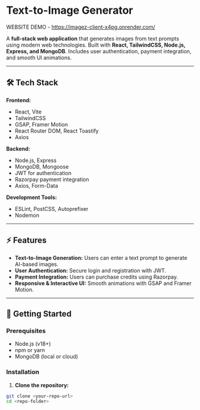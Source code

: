 # Text-to-Image Generator

WEBSITE DEMO - https://imagez-client-x4pg.onrender.com/ 

A **full-stack web application** that generates images from text prompts using modern web technologies. Built with **React, TailwindCSS, Node.js, Express, and MongoDB**. Includes user authentication, payment integration, and smooth UI animations.

---

## 🛠️ Tech Stack

**Frontend:**  
- React, Vite  
- TailwindCSS  
- GSAP, Framer Motion  
- React Router DOM, React Toastify  
- Axios  

**Backend:**  
- Node.js, Express  
- MongoDB, Mongoose  
- JWT for authentication  
- Razorpay payment integration  
- Axios, Form-Data  

**Development Tools:**  
- ESLint, PostCSS, Autoprefixer  
- Nodemon  

---

## ⚡ Features

- **Text-to-Image Generation:** Users can enter a text prompt to generate AI-based images.  
- **User Authentication:** Secure login and registration with JWT.  
- **Payment Integration:** Users can purchase credits using Razorpay.  
- **Responsive & Interactive UI:** Smooth animations with GSAP and Framer Motion.  

---

## 🚀 Getting Started

### Prerequisites

- Node.js (v18+)  
- npm or yarn  
- MongoDB (local or cloud)  

### Installation

1. **Clone the repository:**

```bash
git clone <your-repo-url>
cd <repo-folder>
